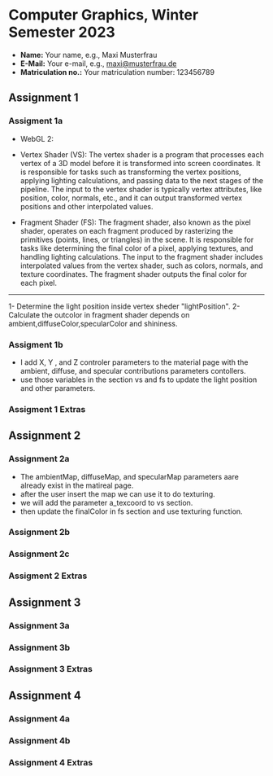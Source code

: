 # Computer Graphics, Winter Semester 2023

- **Name:** Your name, e.g., Maxi Musterfrau
- **E-Mail:** Your e-mail, e.g., maxi@musterfrau.de
- **Matriculation no.:** Your matriculation number: 123456789

<!--------------------------------------------------------------------------->
## Assignment 1

### Assigment 1a

* WebGL 2:

- Vertex Shader (VS):
The vertex shader is a program that processes each vertex of a 3D model before it is transformed into screen coordinates.
It is responsible for tasks such as transforming the vertex positions, applying lighting calculations, and passing data to the next stages of the pipeline.
The input to the vertex shader is typically vertex attributes, like position, color, normals, etc., and it can output transformed vertex positions and other interpolated values.

- Fragment Shader (FS):
The fragment shader, also known as the pixel shader, operates on each fragment produced by rasterizing the primitives (points, lines, or triangles) in the scene.
It is responsible for tasks like determining the final color of a pixel, applying textures, and handling lighting calculations.
The input to the fragment shader includes interpolated values from the vertex shader, such as colors, normals, and texture coordinates.
The fragment shader outputs the final color for each pixel.
-----------------------------
1- Determine the light position inside vertex sheder "lightPosition".
2- Calculate the outcolor in fragment shader depends on ambient,diffuseColor,specularColor and shininess. 

### Assigment 1b
- I add X, Y , and Z controler parameters to the material page with the ambient, diffuse, and specular contributions parameters contollers.
- use those variables in the section vs and fs to update the light position and other parameters.

### Assigment 1 Extras
<!-- Describe any extra features that you implemented. Make sure to cite your sources. -->

<!--------------------------------------------------------------------------->
## Assignment 2

### Assignment 2a
- The ambientMap, diffuseMap, and specularMap parameters aare already exist in the matireal page.
- after the user insert the map we can use it to do texturing.
- we will add the parameter a_texcoord to vs section.
- then update the finalColor in fs section and use texturing function.

### Assignment 2b
<!-- Briefly describe your solution. If you did not solve the assignment, simply enter "Not solved." -->

### Assignment 2c
<!-- Briefly describe your solution. If you did not solve the assignment, simply enter "Not solved." -->

### Assigment 2 Extras
<!-- Describe any extra features that you implemented. Make sure to cite your sources. -->

<!--------------------------------------------------------------------------->
## Assignment 3

### Assignment 3a
<!-- Briefly describe your solution. If you did not solve the assignment, simply enter "Not solved." -->

### Assignment 3b
<!-- Briefly describe your solution. If you did not solve the assignment, simply enter "Not solved." -->

### Assignment 3 Extras
<!-- Describe any extra features that you implemented. Make sure to cite your sources. -->

<!--------------------------------------------------------------------------->
## Assignment 4

### Assignment 4a
<!-- Briefly describe your solution. If you did not solve the assignment, simply enter "Not solved." -->

### Assignment 4b
<!-- Briefly describe your solution. If you did not solve the assignment, simply enter "Not solved." -->

### Assignment 4 Extras
<!-- Describe any extra features that you implemented. Make sure to cite your sources. -->